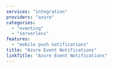 ```yaml
---
services: "integration"
providers: "azure"
categories:
  - "eventing"
  - "serverless"
features:
  - "mobile push notifications"
title: "Azure Event Notifications"
linkTitle: "Azure Event Notifications"
---
```

